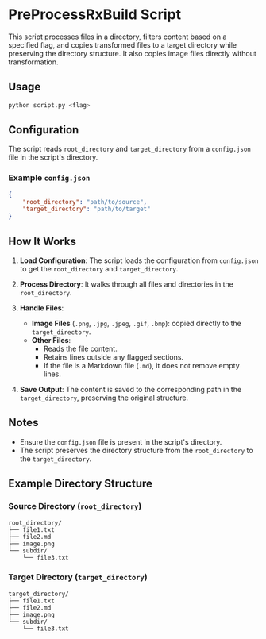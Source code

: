 # PreProcessRxBuild Script

This script processes files in a directory, filters content based on a specified flag, and copies transformed files to a target directory while preserving the directory structure. It also copies image files directly without transformation.

## Usage

```sh
python script.py <flag>
```


## Configuration

The script reads `root_directory` and `target_directory` from a `config.json` file in the script's directory.

### Example `config.json`

```json
{
    "root_directory": "path/to/source",
    "target_directory": "path/to/target"
}
```

## How It Works

1. **Load Configuration**: The script loads the configuration from `config.json` to get the `root_directory` and `target_directory`.

2. **Process Directory**: It walks through all files and directories in the `root_directory`.

3. **Handle Files**:
    - **Image Files** (`.png`, `.jpg`, `.jpeg`, `.gif`, `.bmp`): copied directly to the `target_directory`.
    - **Other Files**:
        - Reads the file content.
        - Retains lines outside any flagged sections.
        - If the file is a Markdown file (`.md`), it does not remove empty lines.

4. **Save Output**: The content is saved to the corresponding path in the `target_directory`, preserving the original structure.

## Notes

- Ensure the `config.json` file is present in the script's directory.
- The script preserves the directory structure from the `root_directory` to the `target_directory`.

## Example Directory Structure

### Source Directory (`root_directory`)

```
root_directory/
├── file1.txt
├── file2.md
├── image.png
└── subdir/
    └── file3.txt
```

### Target Directory (`target_directory`)

```
target_directory/
├── file1.txt
├── file2.md
├── image.png
└── subdir/
    └── file3.txt
```
